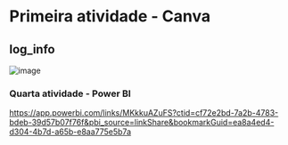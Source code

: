 # Primeira atividade - Canva

## log_info
![image](https://github.com/user-attachments/assets/55e488c8-cfbb-45ef-879b-b600846b5758)

### Quarta atividade - Power BI
https://app.powerbi.com/links/MKkkuAZuFS?ctid=cf72e2bd-7a2b-4783-bdeb-39d57b07f76f&pbi_source=linkShare&bookmarkGuid=ea8a4ed4-d304-4b7d-a65b-e8aa775e5b7a

